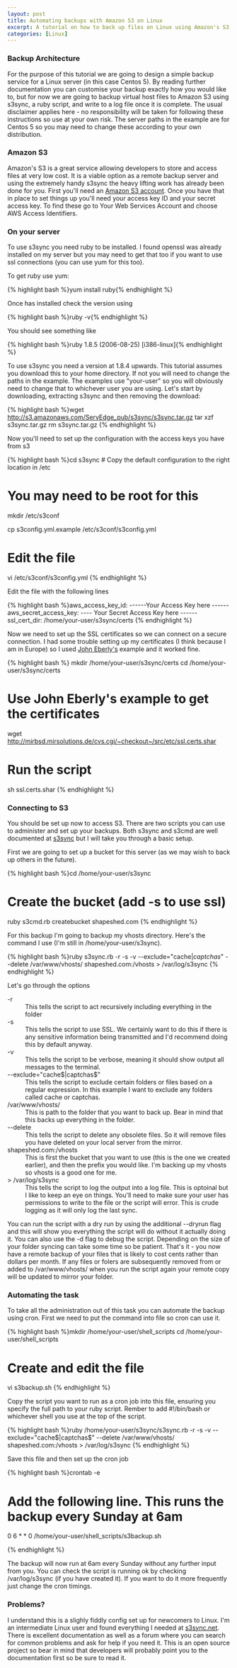 ```yaml
--- 
layout: post
title: Automating backups with Amazon S3 on Linux
excerpt: A tutorial on how to back up files on Linux using Amazon's S3 service. The end result is a cost-effective synchronised remote backup service.
categories: [Linux]
---
```

<h3>Backup Architecture</h3>
<p>For the purpose of this tutorial we are going to design a simple backup service for a Linux server (in this case Centos 5). By reading further documentation you can customise your backup exactly how you would like to, but for now we are going to backup virtual host files to Amazon S3 using s3sync, a ruby script, and write to a log file once it is complete. The usual disclaimer applies here - no responsibility will be taken for following these instructions so use at your own risk. The server paths in the example are for Centos 5 so you may need to change these according to your own distribution. </p>

<h3>Amazon S3</h3>
<p>Amazon's S3 is a great service allowing developers to store and access files at very low cost. It is a viable option as a remote backup server and using the extremely handy s3sync the heavy lifting work has already been done for you. First you'll need an <a href="http://aws.amazon.com/s3">Amazon S3 account</a>. Once you have that in place to set things up you'll need your access key ID and your secret access key. To find these go to Your Web Services Account and choose AWS Access Identifiers.</p>

<h3>On your server</h3>
<p>To use s3sync you need ruby to be installed. I found openssl was already installed on my server but you may need to get that too if you want to use ssl connections (you can use yum for this too).</p> 

<p>To get ruby use yum:</p>

{% highlight bash %}yum install ruby{% endhighlight %}

<p>Once has installed check the version using</p>

{% highlight bash %}ruby -v{% endhighlight %}

<p>You should see something like</p>
{% highlight bash %}ruby 1.8.5 (2006-08-25) [i386-linux]{% endhighlight %}

<p>To use s3sync you need a version at 1.8.4 upwards. This tutorial assumes you download this to your home directory. If not you will need to change the paths in the example. The examples use "your-user" so you will obviously need to change that to whichever user you are using. Let's start by downloading, extracting s3sync and then removing the download:</p>

{% highlight bash %}wget http://s3.amazonaws.com/ServEdge_pub/s3sync/s3sync.tar.gz
tar xzf s3sync.tar.gz
rm s3sync.tar.gz
{% endhighlight %}

<p>Now you'll need to set up the configuration with the access keys you have from s3</p>
{% highlight bash %}cd s3sync
# Copy the default configuration to the right location in /etc

# You may need to be root for this
mkdir /etc/s3conf

cp s3config.yml.example /etc/s3conf/s3config.yml

# Edit the file 
vi /etc/s3conf/s3config.yml
{% endhighlight %}

<p>Edit the file with the following lines</p>

{% highlight bash %}aws_access_key_id: ------Your Access Key here ------
aws_secret_access_key: ---- Your Secret Access Key here ------
ssl_cert_dir: /home/your-user/s3sync/certs
{% endhighlight %}

<p>Now we need to set up the SSL certificates so we can connect on a secure connection. I had some trouble setting up my certificates (I think because I am in Europe) so I used <a href="http://blog.eberly.org/2006/10/09/how-automate-your-backup-to-amazon-s3-using-s3sync/">John Eberly's</a> example and it worked fine. </p>

{% highlight bash %} mkdir /home/your-user/s3sync/certs
cd /home/your-user/s3sync/certs
# Use John Eberly's example to get the certificates
wget http://mirbsd.mirsolutions.de/cvs.cgi/~checkout~/src/etc/ssl.certs.shar
# Run the script
sh ssl.certs.shar
{% endhighlight %}

<h3>Connecting to S3</h3>
<p>You should be set up now to access S3. There are two scripts you can use to administer and set up your backups. Both s3sync and s3cmd are well documented at <a href="http://s3sync.net/wiki">s3sync</a> but I will take you through a basic setup. </p>

<p>First we are going to set up a bucket for this server (as we may wish to back up others in the future). </p>

{% highlight bash %}cd /home/your-user/s3sync
# Create the bucket (add -s to use ssl)
ruby s3cmd.rb createbucket shapeshed.com
{% endhighlight %}

<p>For this backup I'm going to backup my vhosts directory. Here's the command I use (I'm still in /home/your-user/s3sync).</p>

{% highlight bash %}ruby s3sync.rb -r -s -v --exclude="cache$|captchas$" --delete /var/www/vhosts/ shapeshed.com:/vhosts > /var/log/s3sync
{% endhighlight %}

<p>Let's go through the options</p>
<dl>
<dt>-r</dt>
<dd>This tells the script to act recursively including everything in the folder</dd>
<dt>-s</dt>
<dd>This tells the script to use SSL. We certainly want to do this if there is any sensitive information being transmitted and I'd recommend doing this by default anyway.</dd>
<dt>-v</dt>
<dd>This tells the script to be verbose, meaning it should show output all messages to the terminal.</dd>
<dt>--exclude="cache$|captchas$"</dt>
<dd>This tells the script to exclude certain folders or files based on a regular expression. In this example I want to exclude any folders called cache or captchas.</dd>
<dt>/var/www/vhosts/</dt>
<dd>This is path to the folder that you want to back up. Bear in mind that this backs up everything in the folder.</dd>
<dt>--delete</dt>
<dd>This tells the script to delete any obsolete files. So it will remove files you have deleted on your local server from the mirror.</dd>
<dt>shapeshed.com:/vhosts</dt>
<dd>This is first the bucket that you want to use (this is the one we created earlier), and then the prefix you would like. I'm backing up my vhosts so vhosts is a good one for me.</dd>
<dt>> /var/log/s3sync</dt>
<dd>This tells the script to log the output into a log file. This is optoinal but I like to keep an eye on things. You'll need to make sure your user has permissions to write to the file or the script will error. This is crude logging as it will only log the last sync.</dl>

<p>You can run the script with a dry run by using the additional --dryrun flag and this will show you everything the script will do without it actually doing it. You can also use the -d flag to debug the script. Depending on the size of your folder syncing can take some time so be patient. That's it - you now have a remote backup of your files that is likely to cost cents rather than dollars per month. If any files or folers are subsequently removed from or added to /var/www/vhosts/ when you run the script again your remote copy will be updated to mirror your folder.</p>

<h3>Automating the task</h3>
<p>To take all the administration out of this task you can automate the backup using cron. First we need to put the command into file so cron can use it.</p>

{% highlight bash %}mkdir /home/your-user/shell_scripts
cd /home/your-user/shell_scripts
# Create and edit the file
vi s3backup.sh
{% endhighlight %}

<p>Copy the script you want to run as a cron job into this file, ensuring you specify the full path to your ruby script. Rember to add #!/bin/bash or whichever shell you use at the top of the script.</p>
{% highlight bash %}ruby /home/your-user/s3sync/s3sync.rb -r -s -v --exclude="cache$|captchas$" --delete /var/www/vhosts/ shapeshed.com:/vhosts > /var/log/s3sync
{% endhighlight %}

<p>Save this file and then set up the cron job</p>

{% highlight bash %}crontab -e

# Add the following line. This runs the backup every Sunday at 6am
0 6 * * 0 /home/your-user/shell_scripts/s3backup.sh

{% endhighlight %}

<p>The backup will now run at 6am every Sunday without any further input from you. You can check the script is running ok by checking /var/log/s3sync (if you have created it). If you want to do it more frequently just change the cron timings.</p>

<h3>Problems?</h3>
<p>I understand this is a slighly fiddly config set up for newcomers to Linux. I'm an intermediate Linux user and found everything I needed at <a href="http://s3sync.net/wiki">s3sync.net</a>. There is excellent documentation as well as a forum where you can search for common problems and ask for help if you need it. This is an open source project so bear in mind that developers will probably point you to the documentation first so be sure to read it.</p>


